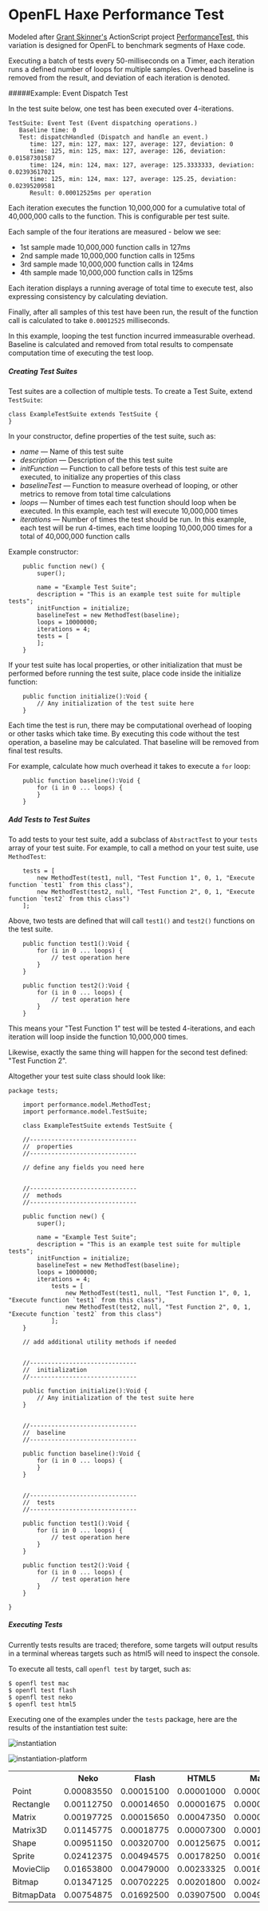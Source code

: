 OpenFL Haxe Performance Test
============================

Modeled after [Grant Skinner's](http://gskinner.com/blog) ActionScript project [PerformanceTest](http://gskinner.com/blog/archives/2010/02/performancetest.html), this variation is designed for OpenFL to benchmark segments of Haxe code.

Executing a batch of tests every 50-milliseconds on a Timer, each iteration runs a defined number of loops for multiple samples.  Overhead baseline is removed from the result, and deviation of each iteration is denoted.

#####Example: Event Dispatch Test

In the test suite below, one test has been executed over 4-iterations.

    TestSuite: Event Test (Event dispatching operations.)
       Baseline time: 0
       Test: dispatchHandled (Dispatch and handle an event.)
          time: 127, min: 127, max: 127, average: 127, deviation: 0
          time: 125, min: 125, max: 127, average: 126, deviation: 0.01587301587
          time: 124, min: 124, max: 127, average: 125.3333333, deviation: 0.02393617021
          time: 125, min: 124, max: 127, average: 125.25, deviation: 0.02395209581
          Result: 0.00012525ms per operation

Each iteration executes the function 10,000,000 for a cumulative total of 40,000,000 calls to the function.  This is configurable per test suite.

Each sample of the four iterations are measured - below we see:

- 1st sample made 10,000,000 function calls in 127ms
- 2nd sample made 10,000,000 function calls in 125ms
- 3rd sample made 10,000,000 function calls in 124ms
- 4th sample made 10,000,000 function calls in 125ms

Each iteration displays a running average of total time to execute test, also expressing consistency by calculating deviation.

Finally, after all samples of this test have been run, the result of the function call is calculated to take `0.00012525` milliseconds.

In this example, looping the test function incurred immeasurable overhead.  Baseline is calculated and removed from total results to compensate computation time of executing the test loop.


##### Creating Test Suites

Test suites are a collection of multiple tests.  To create a Test Suite, extend `TestSuite`:

    class ExampleTestSuite extends TestSuite {
    }

In your constructor, define properties of the test suite, such as:

- *name* &mdash; Name of this test suite
- *description* &mdash; Description of the this test suite
- *initFunction* &mdash; Function to call before tests of this test suite are executed, to initialize any properties of this class
- *baselineTest* &mdash; Function to measure overhead of looping, or other metrics to remove from total time calculations
- *loops* &mdash; Number of times each test function should loop when be executed.  In this example, each test will execute 10,000,000 times
- *iterations* &mdash; Number of times the test should be run.  In this example, each test will be run 4-times, each time looping 10,000,000 times for a total of 40,000,000 function calls

Example constructor:

        public function new() {
            super();

            name = "Example Test Suite";
            description = "This is an example test suite for multiple tests";
            initFunction = initialize;
            baselineTest = new MethodTest(baseline);
            loops = 10000000;
            iterations = 4;
            tests = [
            ];
        }

If your test suite has local properties, or other initialization that must be performed before running the test suite, place code inside the initialize function:

        public function initialize():Void {
            // Any initialization of the test suite here
        }

Each time the test is run, there may be computational overhead of looping or other tasks which take time.  By executing this code without the test operation, a baseline may be calculated.  That baseline will be removed from final test results.

For example, calculate how much overhead it takes to execute a `for` loop:

        public function baseline():Void {
            for (i in 0 ... loops) {
            }
        }

##### Add Tests to Test Suites

To add tests to your test suite, add a subclass of `AbstractTest` to your `tests` array of your test suite.  For example, to call a method on your test suite, use  `MethodTest`:

        tests = [
            new MethodTest(test1, null, "Test Function 1", 0, 1, "Execute function `test1` from this class"),
            new MethodTest(test2, null, "Test Function 2", 0, 1, "Execute function `test2` from this class")
        ];

Above, two tests are defined that will call `test1()` and `test2()` functions on the test suite.

        public function test1():Void {
            for (i in 0 ... loops) {
                // test operation here
            }
        }

        public function test2():Void {
            for (i in 0 ... loops) {
                // test operation here
            }
        }

This means your "Test Function 1" test will be tested 4-iterations, and each iteration will loop inside the function 10,000,000 times.

Likewise, exactly the same thing will happen for the second test defined: "Test Function 2".

Altogether your test suite class should look like:

    package tests;

        import performance.model.MethodTest;
        import performance.model.TestSuite;

        class ExampleTestSuite extends TestSuite {

        //------------------------------
        //  properties
        //------------------------------

        // define any fields you need here


        //------------------------------
        //  methods
        //------------------------------

        public function new() {
            super();

            name = "Example Test Suite";
            description = "This is an example test suite for multiple tests";
            initFunction = initialize;
            baselineTest = new MethodTest(baseline);
            loops = 10000000;
            iterations = 4;
                tests = [
                    new MethodTest(test1, null, "Test Function 1", 0, 1, "Execute function `test1` from this class"),
                    new MethodTest(test2, null, "Test Function 2", 0, 1, "Execute function `test2` from this class")
                ];
        }

        // add additional utility methods if needed


        //------------------------------
        //  initialization
        //------------------------------

        public function initialize():Void {
            // Any initialization of the test suite here
        }


        //------------------------------
        //  baseline
        //------------------------------

        public function baseline():Void {
            for (i in 0 ... loops) {
            }
        }


        //------------------------------
        //  tests
        //------------------------------

        public function test1():Void {
            for (i in 0 ... loops) {
                // test operation here
            }
        }

        public function test2():Void {
            for (i in 0 ... loops) {
                // test operation here
            }
        }

    }


##### Executing Tests

Currently tests results are traced; therefore, some targets will output results in a terminal whereas targets such as html5 will need to inspect the console.

To execute all tests, call `openfl test` by target, such as:

    $ openfl test mac
    $ openfl test flash
    $ openfl test neko
    $ openfl test html5

Executing one of the examples under the `tests` package, here are the results of the instantiation test suite:

![instantiation](http://www.labs.jasonsturges.com/openfl/openfl-haxe-performance-test/instantiation.png)

![instantiation-platform](http://www.labs.jasonsturges.com/openfl/openfl-haxe-performance-test/instantiation-platform.png)

<table><tbody><tr><th> </th><th>Neko</th><th>Flash</th><th>HTML5</th><th>Mac</th></tr><tr><td>Point</td><td>0.00083550</td><td>0.00015100</td><td>0.00001000</td><td>0.00002175</td></tr><tr><td>Rectangle</td><td>0.00112750</td><td>0.00014650</td><td>0.00001675</td><td>0.00002375</td></tr><tr><td>Matrix</td><td>0.00197725</td><td>0.00015650</td><td>0.00047350</td><td>0.00003150</td></tr><tr><td>Matrix3D</td><td>0.01145775</td><td>0.00018775</td><td>0.00007300</td><td>0.00019575</td></tr><tr><td>Shape</td><td>0.00951150</td><td>0.00320700</td><td>0.00125675</td><td>0.00125450</td></tr><tr><td>Sprite</td><td>0.02412375</td><td>0.00494575</td><td>0.00178250</td><td>0.00169400</td></tr><tr><td>MovieClip</td><td>0.01653800</td><td>0.00479000</td><td>0.00233325</td><td>0.00161975</td></tr><tr><td>Bitmap</td><td>0.01347125</td><td>0.00702225</td><td>0.00201800</td><td>0.00248875</td></tr><tr><td>BitmapData</td><td>0.00754875</td><td>0.01692500</td><td>0.03907500</td><td>0.00499725</td></tr></tbody></table>
